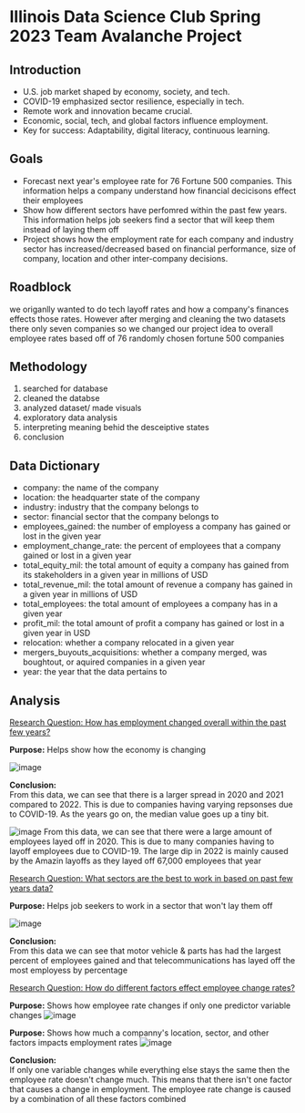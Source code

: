# Illinois Data Science Club Spring 2023 Team Avalanche Project

## Introduction
- U.S. job market shaped by economy, society, and tech.
- COVID-19 emphasized sector resilience, especially in tech.
- Remote work and innovation became crucial.
- Economic, social, tech, and global factors influence employment.
- Key for success: Adaptability, digital literacy, continuous learning.


## Goals
- Forecast next year's employee rate for 76 Fortune 500 companies. This information helps a company understand how financial decicisons effect their employees
- Show how different sectors have perfomred within the past few years. This information helps job seekers find a sector that will keep them instead of laying them off
- Project shows how the employment rate for each company and industry sector has increased/decreased based on financial performance, size of company, location and other inter-company decisions.

## Roadblock
we origanlly wanted to do tech layoff rates and how a company's finances effects those rates. However after merging and cleaning the two datasets there only seven companies so we changed our project idea to overall employee rates based off of 76 randomly chosen fortune 500 companies

## Methodology
1. searched for database
2. cleaned the databse
3. analyzed dataset/ made visuals
4. exploratory data analysis
5. interpreting meaning behid the desceiptive states
6. conclusion
  

## Data Dictionary
  - company: the name of the company <br>
  - location: the headquarter state of the company <br>
  - industry: industry that the company belongs to <br>
  - sector: financial sector that the company belongs to <br>
  - employees_gained: the number of employess a company has gained or lost in the given year <br>
  - employment_change_rate: the percent of employees that a company gained or lost in a given year <br>
  - total_equity_mil: the total amount of equity a company has gained from its stakeholders in a given year in millions of USD <br>
  - total_revenue_mil: the total amount of revenue a company has gained in a given year in millions of USD <br>
  - total_employees: the total amount of employees a company has in a given year <br>
  - profit_mil: the total amount of profit a company has gained or lost in a given year in USD <br>
  - relocation: whether a company relocated in a given year <br>
  - mergers_buyouts_acquisitions: whether a company merged, was boughtout, or aquired companies in a given year <br>
  - year: the year that the data pertains to <br>
  
## Analysis
<ins>Research Question: How has employment changed overall within the past few years? <br>

**Purpose:** Helps show how the economy is changing 

![image](https://github.com/ZacharyKim/iDSC-Fall-23/assets/43355013/136b6fbc-919a-4e49-bfb4-82609d22fdf2)


**Conclusion:** <br>
From this data, we can see that there is a larger spread in 2020 and 2021 compared to 2022. This is due to companies having varying repsonses due to COVID-19. As the years go on, the median value goes up a tiny bit.

![image](https://github.com/ZacharyKim/iDSC-Fall-23/assets/43355013/d05bb566-62ec-4d25-ae07-ea754461ccfa)
From this data, we can see that there were a large amount of employees layed off in 2020. This is due to many companies having to layoff employees due to COVID-19. The large dip in 2022 is mainly caused by the Amazin layoffs as they layed off 67,000 employees that year


<ins>Research Question: What sectors are the best to work in based on past few years data? <br>

**Purpose:** Helps job seekers to work in a sector that won't lay them off

![image](https://github.com/ZacharyKim/iDSC-Fall-23/assets/43355013/f71eb907-56af-49ba-a162-b4161c518b85)

**Conclusion:** <br>
From this data we can see that motor vehicle & parts has had the largest percent of employees gained and that telecommunications has layed off the most employess by percentage


<ins>Research Question: How do different factors effect employee change rates? <br>

**Purpose:** Shows how employee rate changes if only one predictor variable changes
![image](https://github.com/ZacharyKim/iDSC-Fall-23/assets/43355013/2ca43e4b-2c13-45b4-b6f2-84db98b457d9)

**Purpose:** Shows how much a companny's location, sector, and other factors impacts employment rates
![image](https://github.com/ZacharyKim/iDSC-Fall-23/assets/43355013/96d0b630-442c-4b38-ba6c-b3f5dbf0e723)



**Conclusion:** <br>
If only one variable changes while everything else stays the same then the employee rate doesn't change much. This means that there isn't one factor that causes a change in employment. The employee rate change is caused by a combination of all these factors combined
